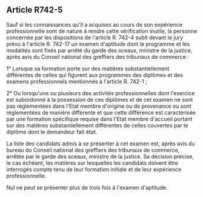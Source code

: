 Article R742-5
----
Sauf si les connaissances qu'il a acquises au cours de son expérience
professionnelle sont de nature à rendre cette vérification inutile, la personne
concernée par les dispositions de l'article R. 742-4 subit devant le jury prévu
à l'article R. 742-17 un examen d'aptitude dont le programme et les modalités
sont fixés par arrêté du garde des sceaux, ministre de la justice, après avis du
Conseil national des greffiers des tribunaux de commerce :

1° Lorsque sa formation porte sur des matières substantiellement différentes de
celles qui figurent aux programmes des diplômes et des examens professionnels
mentionnés à l'article R. 742-1 ;

2° Ou lorsqu'une ou plusieurs des activités professionnelles dont l'exercice est
subordonné à la possession de ces diplômes et de cet examen ne sont pas
réglementées dans l'Etat membre d'origine ou de provenance ou sont réglementées
de manière différente et que cette différence est caractérisée par une formation
spécifique requise dans l'Etat membre d'accueil portant sur des matières
substantiellement différentes de celles couvertes par le diplôme dont le
demandeur fait état.

La liste des candidats admis à se présenter à cet examen est, après avis du
bureau du Conseil national des greffiers des tribunaux de commerce, arrêtée par
le garde des sceaux, ministre de la justice. Sa décision précise, le cas
échéant, les matières sur lesquelles les candidats doivent être interrogés
compte tenu de leur formation initiale et de leur expérience professionnelle.

Nul ne peut se présenter plus de trois fois à l'examen d'aptitude.
